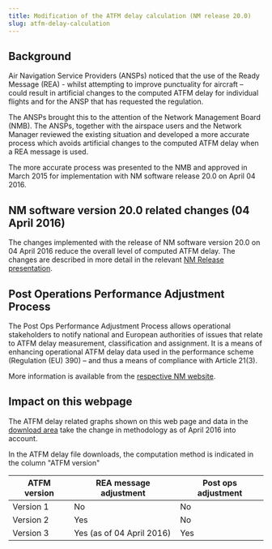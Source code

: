 ```yaml
---
title: Modification of the ATFM delay calculation (NM release 20.0)
slug: atfm-delay-calculation
---
```

<style>
img + em {
text-align: center;
}

img + em:before {
content: ' ';
display: block;
}
</style>


## Background

Air Navigation Service Providers (ANSPs) noticed that the use of the Ready
Message (REA) - whilst attempting to improve punctuality for aircraft – could
result in artificial changes to the computed ATFM delay for individual
flights and for the ANSP that has requested the regulation.

The ANSPs brought this to the attention of the Network Management Board (NMB).
The ANSPs, together with the airspace users and the Network Manager reviewed the
existing situation and developed a more accurate process which avoids artificial
changes to the computed ATFM delay when a REA message is used.

The more accurate process was presented to the NMB and approved in March 2015
for implementation with NM software release 20.0 on April 04 2016.

## NM software version 20.0 related changes (04 April 2016)

The changes implemented with the release of NM software version 20.0 on 04 April
2016 reduce the overall level of computed ATFM delay. The changes are described
in more detail in the relevant [NM Release presentation][NM20-rn].

## Post Operations Performance Adjustment Process

The Post Ops Performance Adjustment Process allows operational stakeholders to notify
national and European authorities of issues that relate to ATFM delay measurement,
classification and assignment. It is a means of enhancing operational ATFM delay data
used in the performance scheme (Regulation (EU) 390) – and thus a means of compliance
with Article 21(3).

More information is available from the [respective NM website][post-ops].

## Impact on this webpage

The ATFM delay related graphs shown on this web page and data in the
[download area](/data/performancearea/) take the change in
methodology as of April 2016 into account.

In the ATFM delay file downloads, the computation method is indicated in the column "ATFM version"

| ATFM version 	| REA message adjustment    	| Post ops adjustment 	|
|--------------	|---------------------------	|---------------------	|
| Version 1    	| No                        	| No                  	|
| Version 2    	| Yes                       	| No                  	|
| Version 3    	| Yes (as of 04 April 2016) 	| Yes                 	|


[NM20-rn]: /library/NM_20_FB750_Delay_Calculation_improvements.pdf "NM 20 Release Notes: Delay calculation improvements"
[post-ops]: https://www.eurocontrol.int/service/post-operations-performance-adjustment "Post Operations Performance Adjustment Process"
